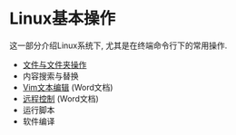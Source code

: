 # Linux基本操作

这一部分介绍Linux系统下, 尤其是在终端命令行下的常用操作.

- [文件与文件夹操作](file-and-dirs.pdf)
- 内容搜索与替换
- [Vim文本编辑](vim基本用法.docx) (Word文档)
- [远程控制](Tutorial-Terminal.docx) (Word文档)
- 运行脚本
- 软件编译